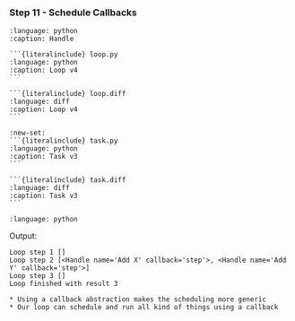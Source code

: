 ### Step 11 - Schedule Callbacks

```{literalinclude} handle.py
:language: python
:caption: Handle
```

````{tab} Source
```{literalinclude} loop.py
:language: python
:caption: Loop v4
```
````
````{tab} Diff
```{literalinclude} loop.diff
:language: diff
:caption: Loop v4
```
````

````{tab} Source
:new-set:
```{literalinclude} task.py
:language: python
:caption: Task v3
```
````
````{tab} Diff
```{literalinclude} task.diff
:language: diff
:caption: Task v3
```
````

```{literalinclude} step11.py
:language: python
```

Output:

```
Loop step 1 []
Loop step 2 [<Handle name='Add X' callback='step'>, <Handle name='Add Y' callback='step'>]
Loop step 3 []
Loop finished with result 3
```

```{admonition} Summary
* Using a callback abstraction makes the scheduling more generic
* Our loop can schedule and run all kind of things using a callback
```
